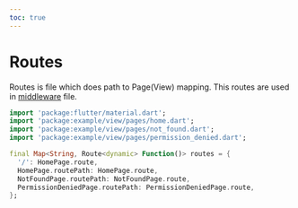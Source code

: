 ```yaml
---
toc: true
---
```


# Routes


Routes is file which does path to Page(View) mapping. This routes are used in [middleware](1.middleware.md) file.

```dart
import 'package:flutter/material.dart';
import 'package:example/view/pages/home.dart';
import 'package:example/view/pages/not_found.dart';
import 'package:example/view/pages/permission_denied.dart';

final Map<String, Route<dynamic> Function()> routes = {
  '/': HomePage.route,
  HomePage.routePath: HomePage.route,
  NotFoundPage.routePath: NotFoundPage.route,
  PermissionDeniedPage.routePath: PermissionDeniedPage.route,
};
```